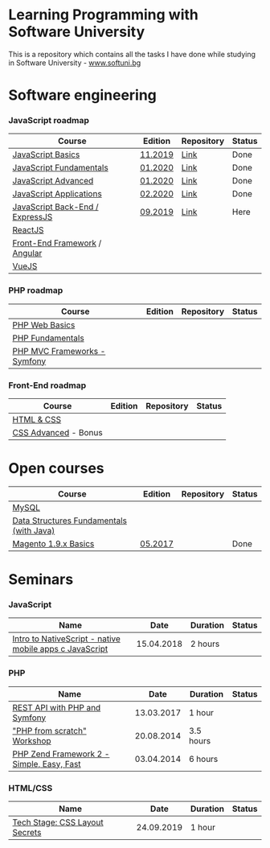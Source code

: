 # Learning Programming with Software University

This is a repository which contains all the tasks I have done while studying in Software University - www.softuni.bg

# Software engineering

### JavaScript roadmap

Course | Edition | Repository | Status
-------|---------|------------|-------
[JavaScript Basics](https://softuni.bg/courses/programming-basics) | [11.2019](https://softuni.bg/trainings/2590/programming-basics-with-javascript-november-2019) | [Link](https://github.com/IvanVarbanov/SoftUni/tree/master/JavaScript/01.JavaScript-Basics) | Done
[JavaScript Fundamentals](https://softuni.bg/courses/programming-fundamentals-tech-module) | [01.2020](https://softuni.bg/trainings/2602/js-fundamentals-january-2020) | [Link](https://github.com/IvanVarbanov/SoftUni/tree/master/JavaScript/02.JavaScript-Fundamentals) | Done
[JavaScript Advanced](https://softuni.bg/courses/js-advanced) | [01.2020](https://softuni.bg/trainings/2609/js-advanced-january-2020) | [Link](https://github.com/IvanVarbanov/SoftUni/tree/master/JavaScript/03.JavaScript-Advanced) | Done
[JavaScript Applications](https://softuni.bg/courses/js-applications) | [02.2020](https://softuni.bg/trainings/2610/js-applications-february-2020) | [Link](https://github.com/IvanVarbanov/SoftUni/tree/master/JavaScript/04.JavaScript-Applications) | Done
[JavaScript Back-End / ExpressJS](https://softuni.bg/courses/js-back-end) | [09.2019](https://softuni.bg/trainings/2452/js-back-end-september-2019) | [Link](https://github.com/IvanVarbanov/SoftUni/tree/master/JavaScript/05.JavaScript-Back-End) | Here
[ReactJS](https://softuni.bg/opencourses/react-js) |  |  |
[Front-End Framework](https://softuni.bg/courses/front-end-framework) / [Angular](https://softuni.bg/opencourses/angular)|  |  |
[VueJS](https://softuni.bg/opencourses/vuejs) |  |  |

### PHP roadmap

Course | Edition | Repository | Status
-------|---------|------------|-------
[PHP Web Basics](https://softuni.bg/opencourses/php-basics) |  |  |
[PHP Fundamentals](https://softuni.bg/opencourses/php-fundamentals) |  |  |
[PHP MVC Frameworks - Symfony](https://softuni.bg/opencourses/php-mvc-frameworks) |  |  |

### Front-End roadmap

Course | Edition | Repository | Status
-------|---------|------------|-------
[HTML & CSS](https://softuni.bg/courses/html-and-css) |  |  |  |
[CSS Advanced](https://softuni.bg/courses/css-advanced) - Bonus |  |  |

# Open courses

Course | Edition | Repository | Status
-------|---------|------------|-------
[MySQL](https://softuni.bg/opencourses/databases-basics-mysql) |  |  |
[Data Structures Fundamentals (with Java)](https://softuni.bg/opencourses/data-structures-fundamentals-with-java) |  |  |
[Magento 1.9.x Basics](https://softuni.bg/opencourses/magento-basics) | [05.2017](https://softuni.bg/trainings/1668/magento-basics-may-2017/open) |  | Done

# Seminars 

### JavaScript

Name | Date | Duration | Status
-----|------|----------|-------
[Intro to NativeScript - native mobile apps с JavaScript](https://softuni.bg/trainings/1959/intro-to-nativescript-native-mobile-apps-with-javascript) | 15.04.2018 | 2 hours | 

### PHP

Name | Date | Duration | Status
-----|------|----------|-------
[REST API with PHP and Symfony](https://softuni.bg/trainings/1593/creating-a-rest-api) | 13.03.2017 | 1 hour | 
["PHP from scratch" Workshop](https://softuni.bg/trainings/1055/php-from-scratch-workshop) | 20.08.2014 | 3.5 hours | 
[PHP Zend Framework 2 - Simple, Easy, Fast](https://softuni.bg/trainings/1011/php-zend-framework-2-simple-easy-fast) | 03.04.2014 | 6 hours | 

### HTML/CSS

Name | Date | Duration | Status
-----|------|----------|-------
[Tech Stage: CSS Layout Secrets](https://softuni.bg/trainings/2532/tech-stage-css-layout-secrets) | 24.09.2019 | 1 hour | 